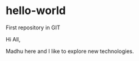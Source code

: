 # hello-world
First repository in GIT

Hi All,


Madhu here and I like to explore new technologies.

